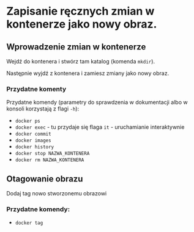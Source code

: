 # Zapisanie ręcznych zmian w kontenerze jako nowy obraz.

## Wprowadzenie zmian w kontenerze

Wejdź do kontenera i stwórz tam katalog (komenda `mkdir`).

Następnie wyjdź z kontenera i zamiesz zmiany jako nowy obraz.

### Przydatne komenty
Przydatne komendy (parametry do sprawdzenia w dokumentacji albo w konsoli korzystają z flagi `-h`):
- `docker ps`
- `docker exec` - tu przydaje się flaga `it` - uruchamianie interaktywnie
- `docker commit`
- `docker images`
- `docker history`
- `docker stop NAZWA_KONTENERA`
- `docker rm NAZWA_KONTENERA`

## Otagowanie obrazu

Dodaj tag nowo stworzonemu obrazowi

### Przydatne komendy:

- `docker tag`